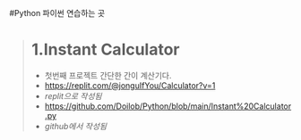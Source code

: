 #Python
파이썬 연습하는 곳

> # **1.Instant Calculator**
> * 첫번째 프로젝트
> 간단한 간이 계산기다.
> * https://replit.com/@jonguIfYou/Calculator?v=1
> * *replit으로 작성됨*
> * https://github.com/Doilob/Python/blob/main/Instant%20Calculator.py
> * *github에서 작성됨*
